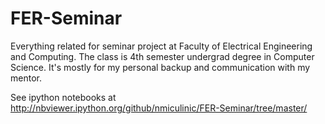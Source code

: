 # FER-Seminar
Everything related for seminar project at Faculty of Electrical Engineering and Computing. The class is 4th semester undergrad degree in Computer Science. It's mostly for my personal backup and communication with my mentor.

See  ipython notebooks at http://nbviewer.ipython.org/github/nmiculinic/FER-Seminar/tree/master/
